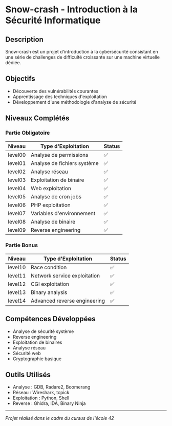 # Snow-crash - Introduction à la Sécurité Informatique

## Description
Snow-crash est un projet d'introduction à la cybersécurité consistant en une série de challenges de difficulté croissante sur une machine virtuelle dédiée.

## Objectifs
- Découverte des vulnérabilités courantes
- Apprentissage des techniques d'exploitation
- Développement d'une méthodologie d'analyse de sécurité

## Niveaux Complétés

### Partie Obligatoire
| Niveau | Type d'Exploitation | Status |
|--------|-------------|---------|
| level00 | Analyse de permissions | ✅ |
| level01 | Analyse de fichiers système | ✅ |
| level02 | Analyse réseau | ✅ |
| level03 | Exploitation de binaire | ✅ |
| level04 | Web exploitation | ✅ |
| level05 | Analyse de cron jobs | ✅ |
| level06 | PHP exploitation | ✅ |
| level07 | Variables d'environnement | ✅ |
| level08 | Analyse de binaire | ✅ |
| level09 | Reverse engineering | ✅ |

### Partie Bonus
| Niveau | Type d'Exploitation | Status |
|--------|-------------|---------|
| level10 | Race condition | ✅ |
| level11 | Network service exploitation | ✅ |
| level12 | CGI exploitation | ✅ |
| level13 | Binary analysis | ✅ |
| level14 | Advanced reverse engineering | ✅ |

## Compétences Développées
- Analyse de sécurité système
- Reverse engineering
- Exploitation de binaires
- Analyse réseau
- Sécurité web
- Cryptographie basique

## Outils Utilisés
- Analyse : GDB, Radare2, Boomerang
- Réseau : Wireshark, tcpick
- Exploitation : Python, Shell
- Reverse : Ghidra, IDA, Binary Ninja

---
*Projet réalisé dans le cadre du cursus de l'école 42*

